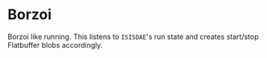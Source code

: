 # Borzoi

Borzoi like running. This listens to `ISISDAE`'s run state and creates start/stop Flatbuffer blobs accordingly.
